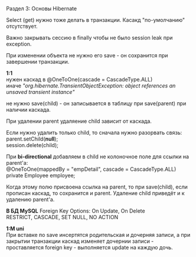 Раздел 3: Основы Hibernate  

Select (get) нужно тоже делать в транзакции.
Касакд "по-умолчанию" отсутствует.

Важно закрывать сессию в finally чтобы не было session leak при exception.  

При изменении объекта не нужно его save - он сохранится при завершении транзакции.

**1:1**  
нужен каскад в @OneToOne(cascade = CascadeType.ALL)  
иначе *"org.hibernate.TransientObjectException: object references an unsaved transient instance"*  

не нужно save(child) - он записывается в таблицу при save(parent) при наличии каскада.  

При удалении parent удаляение child зависит от каскада.  

Если нужно удалить только child, то сначала нужно разорвать связь:
parent.setChild(**null**);  
session.delete(child);  

При **bi-directional** добавляем в child не колоночное поле для ссылки на parent'a:  
@OneToOne(mappedBy = "empDetail", cascade = CascadeType.ALL)    
private Employee employee;  

Когда этому полю присвоена ссылка на parent, то при save(child), если прописан каскад, то сохранится и parent. Удаление child приведёт и к удалению parent'a.  

**В БД MySQL** Foreign Key Options: On Update, On Delete  
RESTRICT, CASCADE, SET NULL, NO ACTION

**1:M uni**  
При вставке по save инсертятся родительская и дочерняя записи, а при закрытии
транзакции каскад изменяет дочернии записи - проставляется foreign key - 
выполняется update на каждую дочь.

